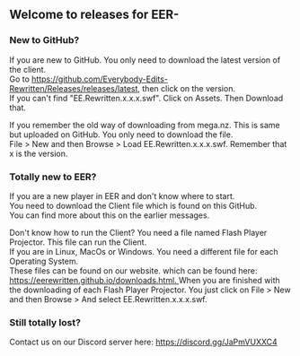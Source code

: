 ## Welcome to releases for EER-

### New to GitHub?

If you are new to GitHub. You only need to download the latest version of the client.  
Go to https://github.com/Everybody-Edits-Rewritten/Releases/releases/latest, then click on the version.  
If you can't find "EE.Rewritten.x.x.x.swf". Click on Assets. Then Download that.  

If you remember the old way of downloading from mega.nz. This is same but uploaded on GitHub. You only need to download the file.   
File > New and then Browse > Load EE.Rewritten.x.x.x.swf.  Remember that x is the version.  


 
### Totally new to EER?
If you are a new player in EER and don't know where to start.  
You need to download the Client file which is found on this GitHub.   
You can find more about this on the earlier messages. 

Don't know how to run the Client? You need a file named Flash Player Projector. This file can run the Client.  
If you are in Linux, MacOs or Windows. You need a different file for each Operating System.  
These files can be found on our website. which can be found here: [https://eerewritten.github.io/downloads.html.  ](https://everybody-edits-rewritten.github.io/EverybodyEditsRewritten.github.io/downloads.html)
When you are finished with the downloading of each Flash Player Projector. You just click on File > New and then Browse > And select EE.Rewritten.x.x.x.swf.

### Still totally lost?  
Contact us on our Discord server here: https://discord.gg/JaPmVUXXC4
